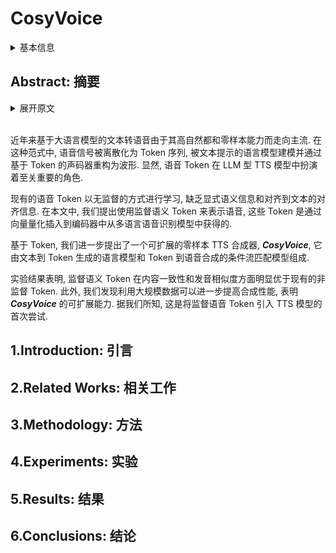 # CosyVoice

<details>
<summary>基本信息</summary>

- 标题: "CosyVoice: A Scalable Multilingual Zero-shot Text-to-speech Synthesizer based on Supervised Semantic Tokens"
- 作者:
  - 01 Zhihao Du,
  - 02 Qian Chen,
  - 03 Shiliang Zhang,
  - 04 Kai Hu,
  - 05 Heng Lu,
  - 06 Yexin Yang,
  - 07 Hangrui Hu,
  - 08 Siqi Zheng,
  - 09 Yue Gu,
  - 10 Ziyang Ma,
  - 11 Zhifu Gao,
  - 12 Zhijie Yan
- 链接:
  - [ArXiv](https://arxiv.org/abs/2407.05407)
  - [Publication]()
  - [Github](https://github.com/FunAudioLLM/CosyVoice)
  - [Demo](https://fun-audio-llm.github.io)
- 文件:
  - [ArXiv](_PDF/2407.05407v2__CosyVoice__A_Scalable_Multilingual_Zero-shot_Text-to-Speech_Synthesizer_Based_on_Supervised_Semantic_Tokens.pdf)
  - [Publication] #TODO

</details>

## Abstract: 摘要

<details>
<summary>展开原文</summary>

Recent years have witnessed a trend that large language model (LLM) based text-to-speech (TTS) emerges into the mainstream due to their high naturalness and zero-shot capacity.
In this paradigm, speech signals are discretized into token sequences, which are modeled by an LLM with text as prompts and reconstructed by a token-based vocoder to waveforms.
Obviously, speech tokens play a critical role in LLM-based TTS models.
Current speech tokens are learned in an unsupervised manner, which lacks explicit semantic information and alignment to the text.
In this paper, we propose to represent speech with supervised semantic tokens, which are derived from a multilingual speech recognition model by inserting vector quantization into the encoder.
Based on the tokens, we further propose a scalable zero-shot TTS synthesizer, ***CosyVoice***, which consists of an LLM for text-to-token generation and a conditional flow matching model for token-to-speech synthesis.
Experimental results show that supervised semantic tokens significantly outperform existing unsupervised tokens in terms of content consistency and speaker similarity for zero-shot voice cloning.
Moreover, we find that utilizing large-scale data further improves the synthesis performance, indicating the scalable capacity of ***CosyVoice***.
To the best of our knowledge, this is the first attempt to involve supervised speech tokens into TTS models.

</details>
<br>

近年来基于大语言模型的文本转语音由于其高自然都和零样本能力而走向主流.
在这种范式中, 语音信号被离散化为 Token 序列, 被文本提示的语言模型建模并通过基于 Token 的声码器重构为波形.
显然, 语音 Token 在 LLM 型 TTS 模型中扮演着至关重要的角色.

现有的语音 Token 以无监督的方式进行学习, 缺乏显式语义信息和对齐到文本的对齐信息.
在本文中, 我们提出使用监督语义 Token 来表示语音, 这些 Token 是通过向量量化插入到编码器中从多语言语音识别模型中获得的.

基于 Token, 我们进一步提出了一个可扩展的零样本 TTS 合成器, ***CosyVoice***, 它由文本到 Token 生成的语言模型和 Token 到语音合成的条件流匹配模型组成.

实验结果表明, 监督语义 Token 在内容一致性和发音相似度方面明显优于现有的非监督 Token.
此外, 我们发现利用大规模数据可以进一步提高合成性能, 表明 ***CosyVoice*** 的可扩展能力.
据我们所知, 这是将监督语音 Token 引入 TTS 模型的首次尝试.

## 1.Introduction: 引言

## 2.Related Works: 相关工作

## 3.Methodology: 方法

## 4.Experiments: 实验

## 5.Results: 结果

## 6.Conclusions: 结论